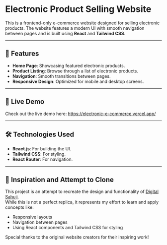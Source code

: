 # Electronic Product Selling Website

This is a frontend-only e-commerce website designed for selling electronic products. The website features a modern UI with smooth navigation between pages and is built using **React** and **Tailwind CSS**.

---

## 🌟 Features

- **Home Page**: Showcasing featured electronic products.
- **Product Listing**: Browse through a list of electronic products.
- **Navigation**: Smooth transitions between pages.
- **Responsive Design**: Optimized for mobile and desktop screens.

---

## 🚀 Live Demo

Check out the live demo here: https://electronic-e-commerce.vercel.app/

---

## 🛠️ Technologies Used

- **React.js**: For building the UI.
- **Tailwind CSS**: For styling.
- **React Router**: For navigation.

---

## 🙌 Inspiration and Attempt to Clone

This project is an attempt to recreate the design and functionality of [Digital Sahuji](https://www.digitalsahuji.com/).  
While this is not a perfect replica, it represents my effort to learn and apply concepts like:

- Responsive layouts
- Navigation between pages
- Using React components and Tailwind CSS for styling

Special thanks to the original website creators for their inspiring work!


